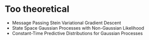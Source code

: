 
# Too theoretical

* Message Passing Stein Variational Gradient Descent
* State Space Gaussian Processes with Non-Gaussian Likelihood
* Constant-Time Predictive Distributions for Gaussian Processes
